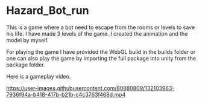 # Hazard_Bot_run
 This is a game where a bot need to escape from the rooms or levels to save his life. I have made 3 levels of the game. I created the animation and the model by myself. 
 
 For playing the game I have provided the WebGL build in the builds folder or one can also play the game by importing the full package into unity from the package folder.
 
 Here is a gameplay video.
 
 


https://user-images.githubusercontent.com/80880809/132103963-7936f94a-b418-417b-b21b-c4c3763f468d.mp4

